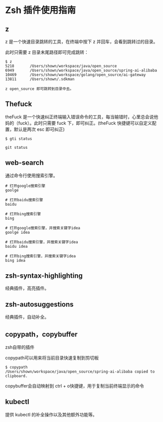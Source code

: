 # Zsh  插件使用指南

## z 

z 是一个快速目录跳转的工具，在终端中按下 z 并回车，会看到跳转过的目录。

此时只需要 z 目录末尾路径即可完成跳转：

```shell
$ z       
5218       /Users/shown/workspace/java/open_source
6949       /Users/shown/workspace/java/open_source/spring-ai-alibaba
10469      /Users/shown/workspace/golang/open_source/ai-gateway
13811      /Users/shown/.sdkman

z open_source 即可跳转到目录中去。
```

## Thefuck

theFuck 是一个快速纠正终端输入错误命令的工具，每当输错时，心里总会说他妈的（fuck）。此时只需要 fuck 下，即可纠正。(theFuck 快捷键可以自定义配置，默认是两次 esc 即可纠正)

```shell
$ gti status

git status
```



## web-search

 通过命令行使用搜索引擎。

```text
# 打开google搜索引擎
goolge

# 打开baidu搜索引擎
baidu

# 打开bing搜索引擎
bing

# 打开google搜索引擎，并搜索关键字idea
goolge idea

# 打开baidu搜索引擎，并搜索关键字idea
baidu idea

# 打开bing搜索引擎，并搜索关键字idea
bing idea
```

##  zsh-syntax-highlighting

经典插件，高亮插件。

## zsh-autosuggestions

经典插件，自动补全。

## copypath，copybuffer
zsh自带的插件

copypath可以用来将当前目录快速复制到剪切板

```shell
$ copypath       
/Users/shown/workspace/java/open_source/spring-ai-alibaba copied to clipboard.
```

copybuffer会自动映射到 ctrl + o快捷键，用于复制当前终端显示的命令
## kubectl

提供 kubectl 的补全操作以及其他额外功能等。
